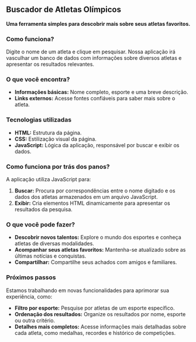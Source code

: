 ## Buscador de Atletas Olímpicos

**Uma ferramenta simples para descobrir mais sobre seus atletas favoritos.**

### Como funciona?

Digite o nome de um atleta e clique em pesquisar. Nossa aplicação irá vasculhar um banco de dados com informações sobre diversos atletas e apresentar os resultados relevantes.

### O que você encontra?

* **Informações básicas:** Nome completo, esporte e uma breve descrição.
* **Links externos:** Acesse fontes confiáveis para saber mais sobre o atleta.

### Tecnologias utilizadas

* **HTML:** Estrutura da página.
* **CSS:** Estilização visual da página.
* **JavaScript:** Lógica da aplicação, responsável por buscar e exibir os dados.

### Como funciona por trás dos panos?

A aplicação utiliza JavaScript para:

1. **Buscar:** Procura por correspondências entre o nome digitado e os dados dos atletas armazenados em um arquivo JavaScript.
2. **Exibir:** Cria elementos HTML dinamicamente para apresentar os resultados da pesquisa.

### O que você pode fazer?

* **Descobrir novos talentos:** Explore o mundo dos esportes e conheça atletas de diversas modalidades.
* **Acompanhar seus atletas favoritos:** Mantenha-se atualizado sobre as últimas notícias e conquistas.
* **Compartilhar:** Compartilhe seus achados com amigos e familiares.

### Próximos passos

Estamos trabalhando em novas funcionalidades para aprimorar sua experiência, como:

* **Filtro por esporte:** Pesquise por atletas de um esporte específico.
* **Ordenação dos resultados:** Organize os resultados por nome, esporte ou outra critério.
* **Detalhes mais completos:** Acesse informações mais detalhadas sobre cada atleta, como medalhas, recordes e histórico de competições.




